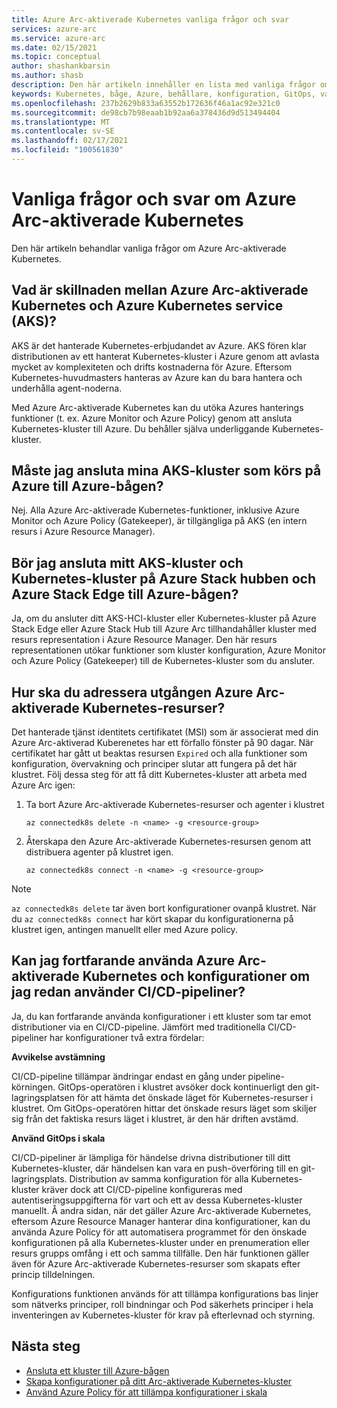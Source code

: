 ```yaml
---
title: Azure Arc-aktiverade Kubernetes vanliga frågor och svar
services: azure-arc
ms.service: azure-arc
ms.date: 02/15/2021
ms.topic: conceptual
author: shashankbarsin
ms.author: shasb
description: Den här artikeln innehåller en lista med vanliga frågor om Azure Arc-aktiverade Kubernetes
keywords: Kubernetes, båge, Azure, behållare, konfiguration, GitOps, vanliga frågor och svar
ms.openlocfilehash: 237b2629b833a63552b172636f46a1ac92e321c0
ms.sourcegitcommit: de98cb7b98eaab1b92aa6a378436d9d513494404
ms.translationtype: MT
ms.contentlocale: sv-SE
ms.lasthandoff: 02/17/2021
ms.locfileid: "100561830"
---
```

# <a name="frequently-asked-questions---azure-arc-enabled-kubernetes"></a>Vanliga frågor och svar om Azure Arc-aktiverade Kubernetes

Den här artikeln behandlar vanliga frågor om Azure Arc-aktiverade Kubernetes.

## <a name="what-is-the-difference-between-azure-arc-enabled-kubernetes-and-azure-kubernetes-service-aks"></a>Vad är skillnaden mellan Azure Arc-aktiverade Kubernetes och Azure Kubernetes service (AKS)?

AKS är det hanterade Kubernetes-erbjudandet av Azure. AKS fören klar distributionen av ett hanterat Kubernetes-kluster i Azure genom att avlasta mycket av komplexiteten och drifts kostnaderna för Azure. Eftersom Kubernetes-huvudmasters hanteras av Azure kan du bara hantera och underhålla agent-noderna.

Med Azure Arc-aktiverade Kubernetes kan du utöka Azures hanterings funktioner (t. ex. Azure Monitor och Azure Policy) genom att ansluta Kubernetes-kluster till Azure. Du behåller själva underliggande Kubernetes-kluster.

## <a name="do-i-need-to-connect-my-aks-clusters-running-on-azure-to-azure-arc"></a>Måste jag ansluta mina AKS-kluster som körs på Azure till Azure-bågen?

Nej. Alla Azure Arc-aktiverade Kubernetes-funktioner, inklusive Azure Monitor och Azure Policy (Gatekeeper), är tillgängliga på AKS (en intern resurs i Azure Resource Manager).
    
## <a name="should-i-connect-my-aks-hci-cluster-and-kubernetes-clusters-on-azure-stack-hub-and-azure-stack-edge-to-azure-arc"></a>Bör jag ansluta mitt AKS-kluster och Kubernetes-kluster på Azure Stack hubben och Azure Stack Edge till Azure-bågen?

Ja, om du ansluter ditt AKS-HCI-kluster eller Kubernetes-kluster på Azure Stack Edge eller Azure Stack Hub till Azure Arc tillhandahåller kluster med resurs representation i Azure Resource Manager. Den här resurs representationen utökar funktioner som kluster konfiguration, Azure Monitor och Azure Policy (Gatekeeper) till de Kubernetes-kluster som du ansluter.

## <a name="how-to-address-expired-azure-arc-enabled-kubernetes-resources"></a>Hur ska du adressera utgången Azure Arc-aktiverade Kubernetes-resurser?

Det hanterade tjänst identitets certifikatet (MSI) som är associerat med din Azure Arc-aktiverad Kuberenetes har ett förfallo fönster på 90 dagar. När certifikatet har gått ut beaktas resursen `Expired` och alla funktioner som konfiguration, övervakning och principer slutar att fungera på det här klustret. Följ dessa steg för att få ditt Kubernetes-kluster att arbeta med Azure Arc igen:

1. Ta bort Azure Arc-aktiverade Kubernetes-resurser och agenter i klustret 

    ```console
    az connectedk8s delete -n <name> -g <resource-group>
    ```

1. Återskapa den Azure Arc-aktiverade Kubernetes-resursen genom att distribuera agenter på klustret igen.
    
    ```console
    az connectedk8s connect -n <name> -g <resource-group>
    ```

> [!NOTE]
> `az connectedk8s delete` tar även bort konfigurationer ovanpå klustret. När du `az connectedk8s connect` har kört skapar du konfigurationerna på klustret igen, antingen manuellt eller med Azure policy.

## <a name="if-i-am-already-using-cicd-pipelines-can-i-still-use-azure-arc-enabled-kubernetes-and-configurations"></a>Kan jag fortfarande använda Azure Arc-aktiverade Kubernetes och konfigurationer om jag redan använder CI/CD-pipeliner?

Ja, du kan fortfarande använda konfigurationer i ett kluster som tar emot distributioner via en CI/CD-pipeline. Jämfört med traditionella CI/CD-pipeliner har konfigurationer två extra fördelar:

**Avvikelse avstämning**

CI/CD-pipeline tillämpar ändringar endast en gång under pipeline-körningen. GitOps-operatören i klustret avsöker dock kontinuerligt den git-lagringsplatsen för att hämta det önskade läget för Kubernetes-resurser i klustret. Om GitOps-operatören hittar det önskade resurs läget som skiljer sig från det faktiska resurs läget i klustret, är den här driften avstämd.

**Använd GitOps i skala**

CI/CD-pipeliner är lämpliga för händelse drivna distributioner till ditt Kubernetes-kluster, där händelsen kan vara en push-överföring till en git-lagringsplats. Distribution av samma konfiguration för alla Kubernetes-kluster kräver dock att CI/CD-pipeline konfigureras med autentiseringsuppgifterna för vart och ett av dessa Kubernetes-kluster manuellt. Å andra sidan, när det gäller Azure Arc-aktiverade Kubernetes, eftersom Azure Resource Manager hanterar dina konfigurationer, kan du använda Azure Policy för att automatisera programmet för den önskade konfigurationen på alla Kubernetes-kluster under en prenumeration eller resurs grupps omfång i ett och samma tillfälle. Den här funktionen gäller även för Azure Arc-aktiverade Kubernetes-resurser som skapats efter princip tilldelningen.

Konfigurations funktionen används för att tillämpa konfigurations bas linjer som nätverks principer, roll bindningar och Pod säkerhets principer i hela inventeringen av Kubernetes-kluster för krav på efterlevnad och styrning.

## <a name="next-steps"></a>Nästa steg

* [Ansluta ett kluster till Azure-bågen](./connect-cluster.md)
* [Skapa konfigurationer på ditt Arc-aktiverade Kubernetes-kluster](./use-gitops-connected-cluster.md)
* [Använd Azure Policy för att tillämpa konfigurationer i skala](./use-azure-policy.md)
